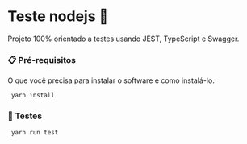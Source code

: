 # Teste nodejs 🚀

Projeto 100% orientado a testes usando JEST, TypeScript e Swagger.

### 📋 Pré-requisitos

O que você precisa para instalar o software e como instalá-lo.

```bash
 yarn install
 ````

 ### 📜 Testes

```bash
 yarn run test
 ````



